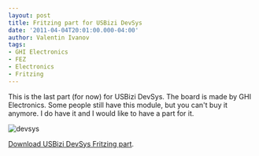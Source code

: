 ```yaml
---
layout: post
title: Fritzing part for USBizi DevSys
date: '2011-04-04T20:01:00.000-04:00'
author: Valentin Ivanov
tags:
- GHI Electronics
- FEZ
- Electronics
- Fritzing
---
```

This is the last part (for now) for USBizi DevSys. The board is made by GHI Electronics. Some people still have this module, but you can't buy it anymore. I do have it and I would like to have a part for it.

![devsys](https://4.bp.blogspot.com/-YbdESPEqFMA/ToUGqZcMjJI/AAAAAAAAAJ8/kuX0EAsogDc/s1600/Fritzin_USBizi_DevSys.jpg)

[Download USBizi DevSys Fritzing part](https://wiki.tinyclr.com/images/b/b7/Fritzing_USBizi_DevSys.zip).